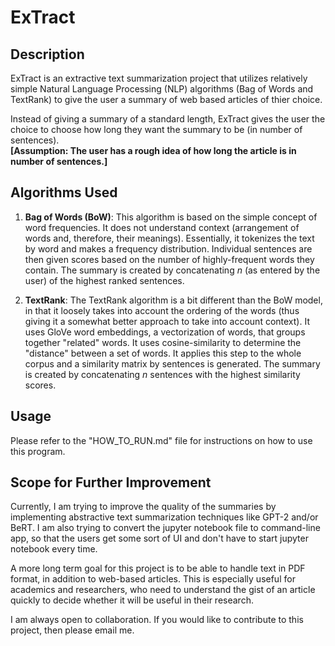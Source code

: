 # ExTract

## Description

ExTract is an extractive text summarization project that utilizes relatively simple Natural Language Processing (NLP) algorithms (Bag of Words and TextRank) to give the user a summary of web based articles of thier choice.

Instead of giving a summary of a standard length, ExTract gives the user the choice to choose how long they want the summary to be (in number of sentences). <br>**[Assumption: The user has a rough idea of how long the article is in number of sentences.]**

## Algorithms Used
1. **Bag of Words (BoW)**: This algorithm is based on the simple concept of word frequencies. It does not understand context (arrangement of words and, therefore, their meanings). Essentially, it tokenizes the text by word and makes a frequency distribution. Individual sentences are then given scores based on the number of highly-frequent words they contain. The summary is created by concatenating _n_ (as entered by the user) of the highest ranked sentences. 

2. **TextRank**: The TextRank algorithm is a bit different than the BoW model, in that it loosely takes into account the ordering of the words (thus giving it a somewhat better approach to take into account context). It uses GloVe word embeddings, a vectorization of words, that groups together "related" words. It uses cosine-similarity to determine the "distance" between a set of words. It applies this step to the whole corpus and a similarity matrix by sentences is generated. The summary is created by concatenating _n_ sentences with the highest similarity scores. 

## Usage
Please refer to the "HOW_TO_RUN.md" file for instructions on how to use this program.

## Scope for Further Improvement
Currently, I am trying to improve the quality of the summaries by implementing abstractive text summarization techniques like GPT-2 and/or BeRT. I am also trying to convert the jupyter notebook file to command-line app, so that the users get some sort of UI and don't have to start jupyter notebook every time. 

A more long term goal for this project is to be able to handle text in PDF format, in addition to web-based articles. This is especially useful for academics and researchers, who need to understand the gist of an article quickly to decide whether it will be useful in their research.

I am always open to collaboration. If you would like to contribute to this project, then please email me. 
